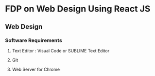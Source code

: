 # FDP on Web Design Using React JS
## Web Design



### Software Requirements
  1. Text Editor : Visual Code or SUBLIME Text Editor
  
  2. Git
  
  3. Web Server for Chrome
